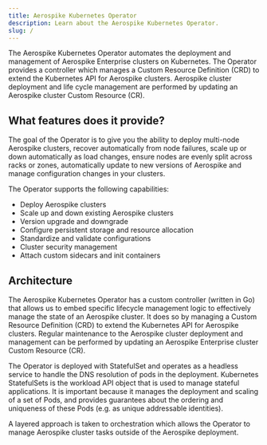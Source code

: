 ```yaml
---
title: Aerospike Kubernetes Operator
description: Learn about the Aerospike Kubernetes Operator.
slug: /
---
```



The Aerospike Kubernetes Operator automates the deployment and management of Aerospike Enterprise clusters on Kubernetes. The Operator provides a controller which manages a Custom Resource Definition (CRD) to extend the Kubernetes API for Aerospike clusters. Aerospike cluster deployment and life cycle management are performed by updating an Aerospike cluster Custom Resource (CR).

## What features does it provide?

The goal of the Operator is to give you the ability to deploy multi-node Aerospike clusters, recover automatically from node failures, scale up or down automatically as load changes, ensure nodes are evenly split across racks or zones, automatically update to new versions of Aerospike and manage configuration changes in your clusters.


The Operator supports the following capabilities:
 * Deploy Aerospike clusters
 * Scale up and down existing Aerospike clusters
 * Version upgrade and downgrade
 * Configure persistent storage and resource allocation
 * Standardize and validate configurations
 * Cluster security management
 * Attach custom sidecars and init containers


## Architecture

The Aerospike Kubernetes Operator has a custom controller (written in Go) that allows us to embed specific lifecycle management logic to effectively manage the state of an Aerospike cluster.  It does so by managing a Custom Resource Definition (CRD) to extend the Kubernetes API for Aerospike clusters.  Regular maintenance to the Aerospike cluster deployment and management can be performed by updating an Aerospike Enterprise cluster Custom Resource (CR).

The Operator is deployed with StatefulSet and operates as a headless service to handle the DNS resolution of pods in the deployment.  Kubernetes StatefulSets is the workload API object that is used to manage stateful applications.  It is important because it manages the deployment and scaling of a set of Pods, and provides guarantees about the ordering and uniqueness of these Pods (e.g. as unique addressable identities).

A layered approach is taken to orchestration which allows the Operator to manage Aerospike cluster tasks outside of the Aerospike deployment.
